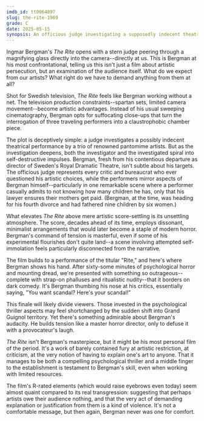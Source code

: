 ```yaml
---
imdb_id: tt0064897
slug: the-rite-1969
grade: C
date: 2025-05-15
synopsis: An officious judge investigating a supposedly indecent theatrical performance unleashes self-destructive impulses in both himself and the three avant-garde artists under scrutiny.
---
```


Ingmar Bergman's _The Rite_ opens with a stern judge peering through a magnifying glass directly into the camera--directly at us. This is Bergman at his most confrontational, telling us this isn't just a film about artistic persecution, but an examination of the audience itself. What do we expect from our artists? What right do we have to demand anything from them at all?

Shot for Swedish television, _The Rite_ feels like Bergman working without a net. The television production constraints--spartan sets, limited camera movement--become artistic advantages. Instead of his usual sweeping cinematography, Bergman opts for suffocating close-ups that turn the interrogation of three traveling performers into a claustrophobic chamber piece.

The plot is deceptively simple: a judge investigates a possibly indecent theatrical performance by a trio of renowned pantomime artists. But as the investigation deepens, both the investigator and the investigated spiral into self-destructive impulses. Bergman, fresh from his contentious departure as director of Sweden's Royal Dramatic Theatre, isn't subtle about his targets. The officious judge represents every critic and bureaucrat who ever questioned his artistic choices, while the performers mirror aspects of Bergman himself--particularly in one remarkable scene where a performer casually admits to not knowing how many children he has, only that his lawyer ensures their mothers get paid. (Bergman, at the time, was heading for his fourth divorce and had fathered nine children by six women.)

What elevates _The Rite_ above mere artistic score-settling is its unsettling atmosphere. The score, decades ahead of its time, employs dissonant, minimalist arrangements that would later become a staple of modern horror. Bergman's command of tension is masterful, even if some of his experimental flourishes don't quite land--a scene involving attempted self-immolation feels particularly disconnected from the narrative.

The film builds to a performance of the titular "Rite," and here's where Bergman shows his hand. After sixty-some minutes of psychological horror and mounting dread, we're presented with something so outrageous--complete with strap-on phalluses and ritualistic nudity--that it borders on dark comedy. It's Bergman thumbing his nose at his critics, essentially saying, "You want scandal? Here's your scandal!"

This finale will likely divide viewers. Those invested in the psychological thriller aspects may feel shortchanged by the sudden shift into Grand Guignol territory. Yet there's something admirable about Bergman's audacity. He builds tension like a master horror director, only to defuse it with a provocateur's laugh.

_The Rite_ isn't Bergman's masterpiece, but it might be his most personal film of the period. It's a work of barely contained fury at artistic restriction, at criticism, at the very notion of having to explain one's art to anyone. That it manages to be both a compelling psychological thriller and a middle finger to the establishment is testament to Bergman's skill, even when working with limited resources.

The film's R-rated elements (which would raise eyebrows even today) seem almost quaint compared to its real transgression: suggesting that perhaps artists owe their audience nothing, and that the very act of demanding explanation or justification from them is a kind of violence. It's not a comfortable message, but then again, Bergman never was one for comfort.